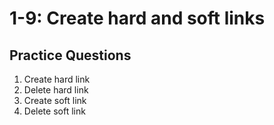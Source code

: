 # 1-9: Create hard and soft links

## Practice Questions
1. Create hard link
1. Delete hard link
1. Create soft link
1. Delete soft link
